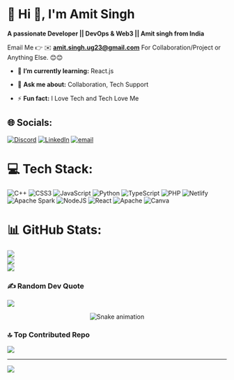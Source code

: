 # 💫 Hi 👋, I'm Amit Singh
**A passionate Developer || DevOps & Web3 || Amit singh from India**

Email Me 👉 ✉️ **amit.singh.ug23@gmail.com** For Collaboration/Project or Anything Else. 😊😊

- 🌱 **I’m currently learning:** React.js
- 💬 **Ask me about:** Collaboration, Tech Support

- ⚡ **Fun fact:** I Love Tech and Tech Love Me


## 🌐 Socials:
[![Discord](https://img.shields.io/badge/Discord-%237289DA.svg?logo=discord&logoColor=white)](https://discord.gg/innov8amit) [![LinkedIn](https://img.shields.io/badge/LinkedIn-%230077B5.svg?logo=linkedin&logoColor=white)](https://linkedin.com/in/amit-singh-352b80370) [![email](https://img.shields.io/badge/Email-D14836?logo=gmail&logoColor=white)](mailto:amit.singh.ug23@gmail.com) 

# 💻 Tech Stack:
![C++](https://img.shields.io/badge/c++-%2300599C.svg?style=for-the-badge&logo=c%2B%2B&logoColor=white) ![CSS3](https://img.shields.io/badge/css3-%231572B6.svg?style=for-the-badge&logo=css3&logoColor=white) ![JavaScript](https://img.shields.io/badge/javascript-%23323330.svg?style=for-the-badge&logo=javascript&logoColor=%23F7DF1E) ![Python](https://img.shields.io/badge/python-3670A0?style=for-the-badge&logo=python&logoColor=ffdd54) ![TypeScript](https://img.shields.io/badge/typescript-%23007ACC.svg?style=for-the-badge&logo=typescript&logoColor=white) ![PHP](https://img.shields.io/badge/php-%23777BB4.svg?style=for-the-badge&logo=php&logoColor=white) ![Netlify](https://img.shields.io/badge/netlify-%23000000.svg?style=for-the-badge&logo=netlify&logoColor=#00C7B7) ![Apache Spark](https://img.shields.io/badge/Apache%20Spark-FDEE21?style=for-the-badge&logo=apachespark&logoColor=black) ![NodeJS](https://img.shields.io/badge/node.js-6DA55F?style=for-the-badge&logo=node.js&logoColor=white) ![React](https://img.shields.io/badge/react-%2320232a.svg?style=for-the-badge&logo=react&logoColor=%2361DAFB) ![Apache](https://img.shields.io/badge/apache-%23D42029.svg?style=for-the-badge&logo=apache&logoColor=white) ![Canva](https://img.shields.io/badge/Canva-%2300C4CC.svg?style=for-the-badge&logo=Canva&logoColor=white)
# 📊 GitHub Stats:
![](https://github-readme-stats.vercel.app/api?username=Amitsingh-nsut2027&theme=dark&hide_border=false&include_all_commits=true&count_private=false)<br/>
![](https://nirzak-streak-stats.vercel.app/?user=Amitsingh-nsut2027&theme=dark&hide_border=false)<br/>
![](https://github-readme-stats.vercel.app/api/top-langs/?username=Amitsingh-nsut2027&theme=dark&hide_border=false&include_all_commits=true&count_private=false&layout=compact)

### ✍️ Random Dev Quote
![](https://quotes-github-readme.vercel.app/api?type=horizontal&theme=radical)

<!-- Snake Game Repo View -->

<div align="center">
  <img src="https://profile-readme-generator.com/assets/snake.svg" alt="Snake animation" />
</div>


### 🔝 Top Contributed Repo
![](https://github-contributor-stats.vercel.app/api?username=Amitsingh-nsut2027&limit=5&theme=dark&combine_all_yearly_contributions=true)

---
[![](https://visitcount.itsvg.in/api?id=Amitsingh-nsut2027&icon=0&color=0)](https://visitcount.itsvg.in)

<!-- Proudly created with GPRM ( https://gprm.itsvg.in ) -->
